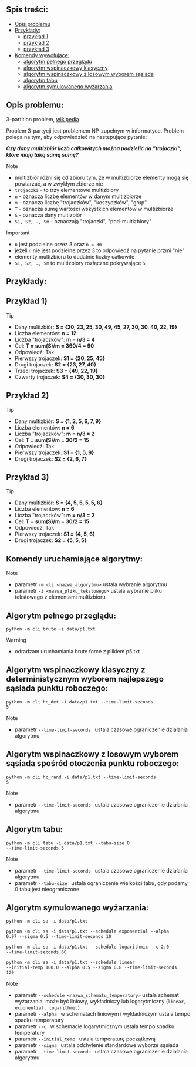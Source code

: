 <h2>Spis treści:</h2>

- [ Opis problemu ](#desc)
- [ Przykłady: ](#examples)
  - [ przykład 1 ](#example1)
  - [ przykład 2 ](#example2)
  - [ przykład 3 ](#example3)
- [ Komendy wywołujące: ](#usage)
  - [ algorytm pełnego przeglądu ](#usage1)
  - [ algorytm wspinaczkowy klasyczny ](#usage2)
  - [ algorytm wspinaczkowy z losowym wyborem sąsiada ](#usage3)
  - [ algorytm tabu ](#usage4)
  - [ algorytm symulowanego wyżarzania ](#usage5)

<a name="desc"></a>
## Opis problemu:

3-partition problem, [wikipedia](https://en.wikipedia.org/wiki/3-partition_problem)

Problem 3-partycji jest problemem NP-zupełnym w informatyce.
Problem polega na tym, aby odpowiedzieć na następujące pytanie:

***Czy dany multizbiór liczb całkowitych można podzielić na "trojaczki", które mają taką samą sumę?***

> [!NOTE]
>- multizbiór różni się od zbioru tym, że w multizbiorze elementy mogą się powtarzać, a w zwykłym zbiorze nie
>- <code>trojaczki</code> - to trzy elementowe multizbiory
>- <code>n</code> - oznacza liczbę elementów w danym multizbiorze
>- <code>m</code> - oznacza liczbę "trojaczków", "koszyczków", "grup"
>- <code>T</code> - oznacza sumę wartości wszystkich elementów w multizbiorze
>- <code>S</code> - oznacza dany multizbiór
>- <code>S1, S2, …, Sm</code> - oznaczają "trojaczki", "pod-multizbiory"

> [!IMPORTANT]
>- <code>n</code> jest podzielne przez 3 oraz <code>n = 3m</code>
>- jeżeli <code>n</code> nie jest podzielne przez 3 to odpowiedź na pytanie przmi "nie"
>- elementy multizbioru to dodatnie liczby całkowite
>- <code>S1, S2, …, Sm</code> to multizbiory rozłączne pokrywające <code>S</code>

<a name="examples"></a>
## Przykłady:
<a name="example1"></a>
<h2>Przykład 1)</h2>

> [!TIP]
>- Dany multizbiór: **S = {20, 23, 25, 30, 49, 45, 27, 30, 30, 40, 22, 19}**
>- Liczba elementów: **n = 12**
>- Liczba "trojaczków": **m = n/3 = 4**
>- Cel: **T = sum(S)/m = 360/4 = 90**
>- Odpowiedź: Tak
>- Pierwszy trojaczek: **S1 = {20, 25, 45}**
>- Drugi trojaczek: **S2 = {23, 27, 40}**
>- Trzeci trojaczek: **S3 = {49, 22, 19}**
>- Czwarty trojaczek: **S4 = {30, 30, 30}**

<a name="example2"></a>
<h2>Przykład 2)</h2>

> [!TIP]
>- Dany multizbiór: **S = {1, 2, 5, 6, 7, 9}**
>- Liczba elementów: **n = 6**
>- Liczba "trojaczków": **m = n/3 = 2**
>- Cel: **T = sum(S)/m = 30/2 = 15**
>- Odpowiedź: Tak
>- Pierwszy trojaczek: **S1 = {1, 5, 9}**
>- Drugi trojaczek: **S2 = {2, 6, 7}**

<a name="example3"></a>
<h2>Przykład 3)</h2>

> [!TIP]
>- Dany multizbiór: **S = {4, 5, 5, 5, 5, 6}**
>- Liczba elementów: **n = 6**
>- Liczba "trojaczków": **m = n/3 = 2**
>- Cel: **T = sum(S)/m = 30/2 = 15**
>- Odpowiedź: Tak
>- Pierwszy trojaczek: **S1 = {4, 5, 6}**
>- Drugi trojaczek: **S2 = {5, 5, 5}**

<a name="usage"></a>
## Komendy uruchamiające algorytmy:

> [!NOTE]
> - parametr <code>-m cli <nazwa_algorytmu></code> ustala wybranie algorytmu
> - parametr <code>-i <nazwa_pliku_tekstowego></code> ustala wybranie pliku tekstowego z elementami multizbioru

<a name="usage1"></a>
## Algorytm pełnego przeglądu:

<code>python -m cli brute -i data/p1.txt</code>

> [!WARNING]
>- odradzam uruchamiania brute force z plikiem p5.txt

<a name="usage2"></a>
## Algorytm wspinaczkowy klasyczny z deterministycznym wyborem najlepszego sąsiada punktu roboczego:

<code>python -m cli hc_det -i data/p1.txt --time-limit-seconds 5</code>
> [!NOTE]
> - parametr <code>--time-limit-seconds <int></code> ustala czasowe ograniczenie działania algorytmu

<a name="usage3"></a>
## Algorytm wspinaczkowy z losowym wyborem sąsiada spośród otoczenia punktu roboczego:

<code>python -m cli hc_rand -i data/p1.txt --time-limit-seconds 5</code>
> [!NOTE]
> - parametr <code>--time-limit-seconds <int></code> ustala czasowe ograniczenie działania algorytmu

<a name="usage4"></a>
## Algorytm tabu:

<code>python -m cli tabu -i data/p1.txt --tabu-size 0 --time-limit-seconds 5</code>
> [!NOTE]
> - parametr <code>--time-limit-seconds <int></code> ustala czasowe ograniczenie działania algorytmu
> - parametr <code>--tabu-size <int></code> ustala ograniczenie wielkości tabu, gdy podamy 0 tabu jest nieograniczone

<a name="usage5"></a>
## Algorytm symulowanego wyżarzania:

<code>python -m cli sa -i data/p1.txt</code>

<code>python -m cli sa -i data/p1.txt --schedule exponential --alpha 0.97 --sigma 0.5 --time-limit-seconds 10</code>

<code>python -m cli sa -i data/p1.txt --schedule logarithmic --c 2.0 --time-limit-seconds 60</code>

<code>python -m cli sa -i data/p1.txt --schedule linear --initial-temp 100.0 --alpha 0.5 --sigma 0.8 --time-limit-seconds 120</code>
> [!NOTE]
> - parametr <code>--schedule <nazwa_schematu_temperatury></code> ustala schemat wyżarzania, może być liniowy, wykładniczy lub logarytmiczny (<code>linear, exponential, logarithmic</code>)
> - parametr <code>--alpha <float></code> w schematach liniowym i wykładniczym ustala tempo spadku temperatury
> - parametr <code>--c <float></code> w schemacie logarytmicznym ustala tempo spadku temperatury
> - parametr <code>--initial_temp <float></code> ustala temperaturę początkową
> - parametr <code>--sigma <float></code> ustala odchylenie standardowe wyborze sąsiada
> - parametr <code>--time-limit-seconds <int></code> ustala czasowe ograniczenie działania algorytmu


